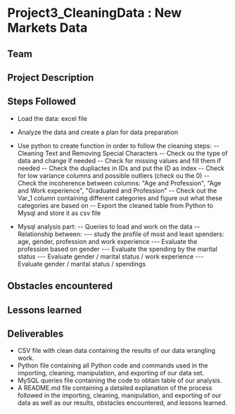 # Project3_CleaningData : New Markets Data

## Team 

## Project Description

## Steps Followed 

- Load the data: excel file
- Analyze the data and create a plan for data preparation

- Use python to create function in order to follow the cleaning steps:
-- Cleaning Text and Removing Special Characters
-- Check ou the type of data and change if needed
-- Check for missing values and fill them if needed 
-- Check the dupliactes in IDs and put the ID as index 
-- Check for low variance columns and possible outliers (check ou the 0)
-- Check the incoherence between columns: "Age and Profession", "Age and Work experience", "Graduated and Profession"
-- Check out the Var_1 column containing different categories and figure out what these categories are based on
-- Export the cleaned table from Python to Mysql and store it as csv file

- Mysql analysis part:
-- Queries to load and work on the data 
-- Relationship between:
--- study the profile of most and least spenders: age, gender, profession and work experience
--- Evaluate the profession based on gender 
--- Evaluate the spending by the marital status 
--- Evaluate gender / marital status / work experience
--- Evaluate gender / marital status / spendings 

## Obstacles encountered 

## Lessons learned 

## Deliverables
- CSV file with clean data containing the results of our data wrangling work.
- Python file containing all Python code and commands used in the importing, cleaning, manipulation, and exporting of our data set.
- MySQL queries file containing the code to obtain table of our analysis.
- A README.md file containing a detailed explanation of the process followed in the importing, cleaning, manipulation, and exporting of our data as well as our results, obstacles encountered, and lessons learned. 

